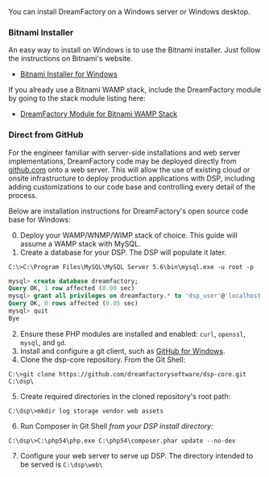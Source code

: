 You can install DreamFactory on a Windows server or Windows desktop.

### Bitnami Installer

An easy way to install on Windows is to use the Bitnami installer. Just follow the instructions on Bitnami's website.

* [Bitnami Installer for Windows](https://bitnami.com/stack/dreamfactory/installer#windows)

If you already use a Bitnami WAMP stack, include the DreamFactory module by going to the stack module listing here:

* [DreamFactory Module for Bitnami WAMP Stack](https://bitnami.com/stack/wamp/modules#dreamfactory)

### Direct from GitHub

For the engineer familiar with server-side installations and web server implementations, DreamFactory code may be deployed directly from [github.com](http://github.com/dreamfactorysoftware/dsp-core) onto a web server. This will allow the use of existing cloud or onsite infrastructure to deploy production applications with DSP, including adding customizations to our code base and controlling every detail of the process.

Below are installation instructions for DreamFactory's open source code base for Windows:

0. Deploy your WAMP/WNMP/WIMP stack of choice. This guide will assume a WAMP stack with MySQL.
1. Create a database for your DSP. The DSP will populate it later.
```
C:\>C:\Program Files\MySQL\MySQL Server 5.6\bin\mysql.exe -u root -p
```
```sql
mysql> create database dreamfactory;
Query OK, 1 row affected (0.00 sec)
mysql> grant all privileges on dreamfactory.* to 'dsp_user'@'localhost' identified by 'dsp_user';
Query OK, 0 rows affected (0.05 sec)
mysql> quit
Bye
```
2. Ensure these PHP modules are installed and enabled: `curl`, `openssl`, `mysql`, and `gd`.
3. Install and configure a git client, such as [GitHub for Windows](https://windows.github.com/).
4. Clone the dsp-core repository. From the Git Shell:
```
C:\>git clone https://github.com/dreamfactorysoftware/dsp-core.git C:\dsp\
```
5. Create required directories in the cloned repository's root path:
```
C:\dsp\>mkdir log storage vendor web assets
```
6. Run Composer in Git Shell *from your DSP install directory:*
```
C:\dsp\>C:\php54\php.exe C:\php54\composer.phar update --no-dev
```
7. Configure your web server to serve up DSP. The directory intended to be served is `C:\dsp\web\`




